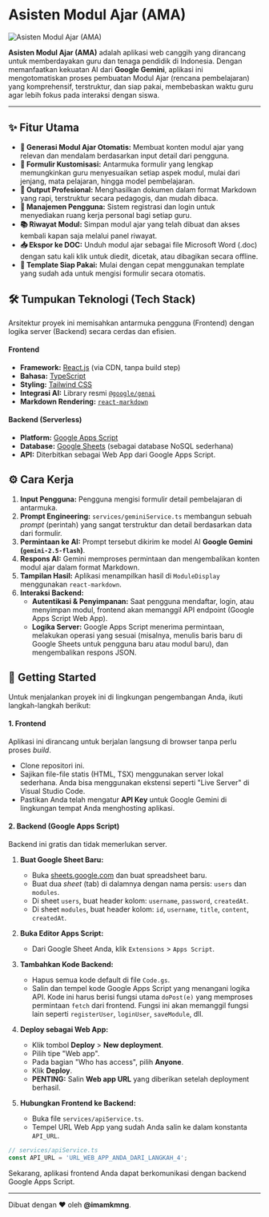 
# Asisten Modul Ajar (AMA)

![Asisten Modul Ajar (AMA)](https://img.shields.io/badge/Asisten%20Modul%20Ajar-AMA-blue?style=for-the-badge&logo=react)

**Asisten Modul Ajar (AMA)** adalah aplikasi web canggih yang dirancang untuk memberdayakan guru dan tenaga pendidik di Indonesia. Dengan memanfaatkan kekuatan AI dari **Google Gemini**, aplikasi ini mengotomatiskan proses pembuatan Modul Ajar (rencana pembelajaran) yang komprehensif, terstruktur, dan siap pakai, membebaskan waktu guru agar lebih fokus pada interaksi dengan siswa.

---

## ✨ Fitur Utama

-   **🤖 Generasi Modul Ajar Otomatis:** Membuat konten modul ajar yang relevan dan mendalam berdasarkan input detail dari pengguna.
-   **📝 Formulir Kustomisasi:** Antarmuka formulir yang lengkap memungkinkan guru menyesuaikan setiap aspek modul, mulai dari jenjang, mata pelajaran, hingga model pembelajaran.
-   **📄 Output Profesional:** Menghasilkan dokumen dalam format Markdown yang rapi, terstruktur secara pedagogis, dan mudah dibaca.
-   **👤 Manajemen Pengguna:** Sistem registrasi dan login untuk menyediakan ruang kerja personal bagi setiap guru.
-   **📚 Riwayat Modul:** Simpan modul ajar yang telah dibuat dan akses kembali kapan saja melalui panel riwayat.
-   **📥 Ekspor ke DOC:** Unduh modul ajar sebagai file Microsoft Word (.doc) dengan satu kali klik untuk diedit, dicetak, atau dibagikan secara offline.
-   **🚀 Template Siap Pakai:** Mulai dengan cepat menggunakan template yang sudah ada untuk mengisi formulir secara otomatis.

## 🛠️ Tumpukan Teknologi (Tech Stack)

Arsitektur proyek ini memisahkan antarmuka pengguna (Frontend) dengan logika server (Backend) secara cerdas dan efisien.

#### Frontend
-   **Framework:** [React.js](https://reactjs.org/) (via CDN, tanpa build step)
-   **Bahasa:** [TypeScript](https://www.typescriptlang.org/)
-   **Styling:** [Tailwind CSS](https://tailwindcss.com/)
-   **Integrasi AI:** Library resmi [`@google/genai`](https://www.npmjs.com/package/@google/genai)
-   **Markdown Rendering:** [`react-markdown`](https://github.com/remarkjs/react-markdown)

#### Backend (Serverless)
-   **Platform:** [Google Apps Script](https://developers.google.com/apps-script)
-   **Database:** [Google Sheets](https://www.google.com/sheets/about/) (sebagai database NoSQL sederhana)
-   **API:** Diterbitkan sebagai Web App dari Google Apps Script.

## ⚙️ Cara Kerja

1.  **Input Pengguna:** Pengguna mengisi formulir detail pembelajaran di antarmuka.
2.  **Prompt Engineering:** `services/geminiService.ts` membangun sebuah *prompt* (perintah) yang sangat terstruktur dan detail berdasarkan data dari formulir.
3.  **Permintaan ke AI:** Prompt tersebut dikirim ke model AI **Google Gemini (`gemini-2.5-flash`)**.
4.  **Respons AI:** Gemini memproses permintaan dan mengembalikan konten modul ajar dalam format Markdown.
5.  **Tampilan Hasil:** Aplikasi menampilkan hasil di `ModuleDisplay` menggunakan `react-markdown`.
6.  **Interaksi Backend:**
    -   **Autentikasi & Penyimpanan:** Saat pengguna mendaftar, login, atau menyimpan modul, frontend akan memanggil API endpoint (Google Apps Script Web App).
    -   **Logika Server:** Google Apps Script menerima permintaan, melakukan operasi yang sesuai (misalnya, menulis baris baru di Google Sheets untuk pengguna baru atau modul baru), dan mengembalikan respons JSON.

## 🚀 Getting Started

Untuk menjalankan proyek ini di lingkungan pengembangan Anda, ikuti langkah-langkah berikut:

#### 1. Frontend

Aplikasi ini dirancang untuk berjalan langsung di browser tanpa perlu proses *build*.

-   Clone repositori ini.
-   Sajikan file-file statis (HTML, TSX) menggunakan server lokal sederhana. Anda bisa menggunakan ekstensi seperti "Live Server" di Visual Studio Code.
-   Pastikan Anda telah mengatur **API Key** untuk Google Gemini di lingkungan tempat Anda menghosting aplikasi.

#### 2. Backend (Google Apps Script)

Backend ini gratis dan tidak memerlukan server.

1.  **Buat Google Sheet Baru:**
    -   Buka [sheets.google.com](https://sheets.google.com) dan buat spreadsheet baru.
    -   Buat dua *sheet* (tab) di dalamnya dengan nama persis: `users` dan `modules`.
    -   Di sheet `users`, buat header kolom: `username`, `password`, `createdAt`.
    -   Di sheet `modules`, buat header kolom: `id`, `username`, `title`, `content`, `createdAt`.

2.  **Buka Editor Apps Script:**
    -   Dari Google Sheet Anda, klik `Extensions` > `Apps Script`.

3.  **Tambahkan Kode Backend:**
    -   Hapus semua kode default di file `Code.gs`.
    -   Salin dan tempel kode Google Apps Script yang menangani logika API. Kode ini harus berisi fungsi utama `doPost(e)` yang memproses permintaan `fetch` dari frontend. Fungsi ini akan memanggil fungsi lain seperti `registerUser`, `loginUser`, `saveModule`, dll.

4.  **Deploy sebagai Web App:**
    -   Klik tombol **Deploy** > **New deployment**.
    -   Pilih tipe "Web app".
    -   Pada bagian "Who has access", pilih **Anyone**.
    -   Klik **Deploy**.
    -   **PENTING:** Salin **Web app URL** yang diberikan setelah deployment berhasil.

5.  **Hubungkan Frontend ke Backend:**
    -   Buka file `services/apiService.ts`.
    -   Tempel URL Web App yang sudah Anda salin ke dalam konstanta `API_URL`.

```typescript
// services/apiService.ts
const API_URL = 'URL_WEB_APP_ANDA_DARI_LANGKAH_4';
```

Sekarang, aplikasi frontend Anda dapat berkomunikasi dengan backend Google Apps Script.

---

Dibuat dengan ❤️ oleh **@imamkmng**.
